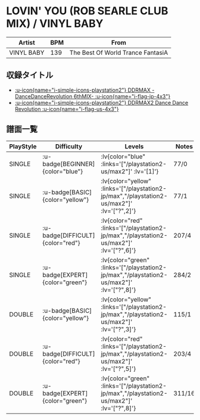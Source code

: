 # LOVIN' YOU (ROB SEARLE CLUB MIX) / VINYL BABY

|Artist|BPM|From|
|------|---|----|
|VINYL BABY|139|The Best Of World Trance FantasiA|

## 収録タイトル

- [ :u-icon{name="i-simple-icons-playstation2"} DDRMAX -DanceDanceRevolution 6thMIX- :u-icon{name="i-flag-jp-4x3"} ](/playstation2-jp/max)
- [ :u-icon{name="i-simple-icons-playstation2"} DDRMAX2 Dance Dance Revolution :u-icon{name="i-flag-us-4x3"} ](/playstation2-us/max2)

## 譜面一覧

|PlayStyle|Difficulty|Levels|Notes|Movie|
|---------|----------|------|-----|-----|
|SINGLE| :u-badge[BEGINNER]{color="blue"} | :lv{color="blue" :links='["/playstation2-us/max2"]' :lv='[1]'} |77/0||
|SINGLE| :u-badge[BASIC]{color="yellow"} | :lv{color="yellow" :links='["/playstation2-jp/max","/playstation2-us/max2"]' :lv='["?",2]'} |77/1||
|SINGLE| :u-badge[DIFFICULT]{color="red"} | :lv{color="red" :links='["/playstation2-jp/max","/playstation2-us/max2"]' :lv='["?",6]'} |207/4||
|SINGLE| :u-badge[EXPERT]{color="green"} | :lv{color="green" :links='["/playstation2-jp/max","/playstation2-us/max2"]' :lv='["?",8]'} |284/2||
|DOUBLE| :u-badge[BASIC]{color="yellow"} | :lv{color="yellow" :links='["/playstation2-jp/max","/playstation2-us/max2"]' :lv='["?",3]'} |115/1||
|DOUBLE| :u-badge[DIFFICULT]{color="red"} | :lv{color="red" :links='["/playstation2-jp/max","/playstation2-us/max2"]' :lv='["?",5]'} |203/4||
|DOUBLE| :u-badge[EXPERT]{color="green"} | :lv{color="green" :links='["/playstation2-jp/max","/playstation2-us/max2"]' :lv='["?",8]'} |311/16||
